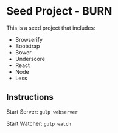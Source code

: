 # Seed Project - BURN

This is a seed project that includes:
- Browserify
- Bootstrap
- Bower
- Underscore
- React
- Node
- Less

## Instructions

Start Server: `gulp webserver`

Start Watcher: `gulp watch`
